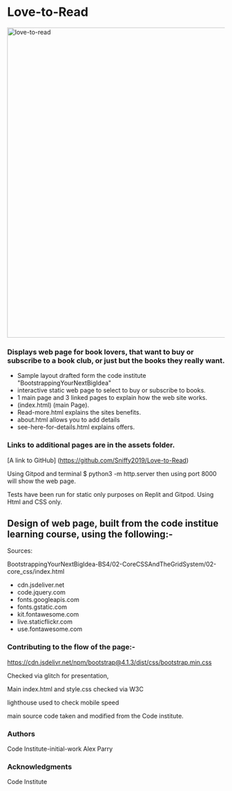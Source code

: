 # Love-to-Read
<img width="717" alt="love-to-read" src="https://user-images.githubusercontent.com/122370573/228775719-c8313c41-1a25-4660-886a-41ce933424a2.png">

### Displays web page for book lovers, that want to buy or subscribe to a book club, or just but the books they really want.

* Sample layout drafted form the code institute "BootstrappingYourNextBigIdea"
* interactive static web page to select to buy or subscribe to books.
* 1 main page and 3 linked pages to explain how the web site works. 
* (index.html) (main Page).
* Read-more.html explains the sites benefits.
* about.html allows you to add details
* see-here-for-details.html explains offers.





### Links to additional pages are in the assets folder.
[A link to GitHub] (https://github.com/Sniffy2019/Love-to-Read)

Using Gitpod and terminal $ python3 -m http.server
then using port 8000 will show the web page.

Tests have been run for static only purposes on Replit and Gitpod.
Using Html and CSS only.

## Design of web page, built from the  code institue learning course,  using the following:-

Sources:

BootstrappingYourNextBigIdea-BS4/02-CoreCSSAndTheGridSystem/02-core_css/index.html

* cdn.jsdeliver.net
* code.jquery.com
* fonts.googleapis.com
* fonts.gstatic.com
* kit.fontawesome.com
* live.staticflickr.com
* use.fontawesome.com

### Contributing to the flow of the page:-

https://cdn.jsdelivr.net/npm/bootstrap@4.1.3/dist/css/bootstrap.min.css

Checked via glitch for presentation,

Main index.html and style.css checked via W3C

lighthouse used to check mobile speed

main source code taken and modified from the Code institute.

### Authors

Code Institute-initial-work Alex Parry

### Acknowledgments

Code Institute

